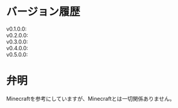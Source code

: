 # バージョン履歴
v0.1.0.0:<br>
v0.2.0.0:<br>
v0.3.0.0:<br>
v0.4.0.0:<br>
v0.5.0.0:<br>

# 弁明
Minecraftを参考にしていますが、Minecraftとは一切関係ありません。
